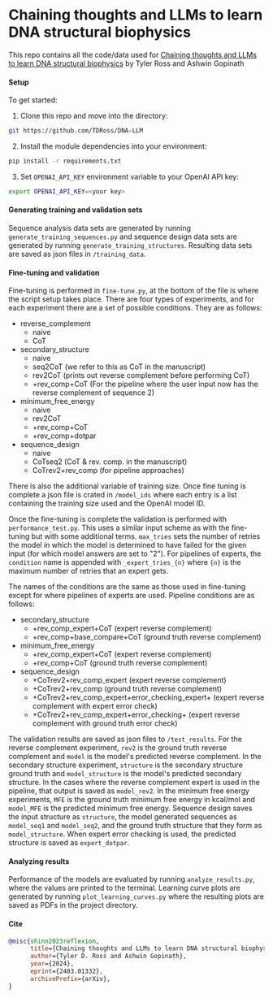 # Chaining thoughts and LLMs to learn DNA structural biophysics

This repo contains all the code/data used for [Chaining thoughts and LLMs to learn DNA structural biophysics](http://arxiv.org/abs/2403.01332) by Tyler Ross and Ashwin Gopinath

#### Setup

To get started:

1. Clone this repo and move into the directory:
```bash
git https://github.com/TDRoss/DNA-LLM
```

2. Install the module dependencies into your environment:
```bash
pip install -r requirements.txt
```

3. Set `OPENAI_API_KEY` environment variable to your OpenAI API key:
```bash
export OPENAI_API_KEY=<your key>
```


#### Generating training and validation sets

Sequence analysis data sets are generated by running `generate_training_sequences.py` and sequence design data sets are generated by running `generate_training_structures`. Resulting data sets are saved as json files in `/training_data`.

#### Fine-tuning and validation
Fine-tuning is performed in `fine-tune.py`, at the bottom of the file is where the script setup takes place. There are four types of experiments, and for each experiment there are a set of possible conditions. They are as follows:

- reverse_complement
	- naive
	- CoT
- secondary_structure
	- naive
	- seq2CoT (we refer to this as CoT in the manuscript)
	- rev2CoT (prints out reverse complement before performing CoT)
	- +rev_comp+CoT (For the pipeline where the user input now has the reverse complement of sequence 2)
- minimum_free_energy
    - naive
    - rev2CoT
    - +rev_comp+CoT
    - +rev_comp+dotpar
- sequence_design
    - naive
    - CoTseq2 (CoT & rev. comp. in the manuscript)
    - CoTrev2+rev_comp (for pipeline approaches)

There is also the additional variable of training size. Once fine tuning is complete a json file is crated in `/model_ids` where each entry is a list containing the training size used and the OpenAI model ID.

Once the fine-tuning is complete the validation is performed with `performance_test.py`. This uses a similar input scheme as with the fine-tuning but with some additional terms. `max_tries` sets the number of retries the model in which the model is determined to have failed for the given input (for which model answers are set to "2"). For pipelines of experts, the `condition` name is appended with `_expert_tries_{n}` where `{n}` is the maximum number of retries that an expert gets.

The names of the conditions are the same as those used in fine-tuning except for where pipelines of experts are used. Pipeline conditions are as follows:

- secondary_structure
	- +rev_comp_expert+CoT (expert reverse complement)
	- +rev_comp+base_compare+CoT (ground truth reverse complement)
- minimum_free_energy
	- +rev_comp_expert+CoT (expert reverse complement)
	- +rev_comp+CoT (ground truth reverse complement)
- sequence_design
	- +CoTrev2+rev_comp_expert (expert reverse complement)
	- +CoTrev2+rev_comp (ground truth reverse complement)
	- +CoTrev2+rev_comp_expert+error_checking_expert+ (expert reverse complement with expert error check)
	- +CoTrev2+rev_comp_expert+error_checking+ (expert reverse complement with ground truth error check)

The validation results are saved as json files to `/test_results`. For the reverse complement experiment, `rev2` is the ground truth reverse complement and `model` is the model's predicted reverse complement. In the secondary structure experiment, `structure` is the secondary structure ground truth and `model_structure` is the model's predicted secondary structure. In the cases where the reverse complement expert is used in the pipeline, that output is saved as `model_rev2`. In the minimum free energy experiments, `MFE` is the ground truth minimum free energy in kcal/mol and `model_MFE` is the predicted minimum free energy. Sequence design saves the input structure as `structure`, the model generated sequences as `model_seq1` and `model_seq2`, and the ground truth structure that they form as `model_structure`. When expert error checking is used, the predicted structure is saved as `expert_dotpar`.

#### Analyzing results

Performance of the models are evaluated by running `analyze_results.py`, where the values are printed to the terminal. Learning curve plots are generated by running `plot_learning_curves.py` where the resulting plots are saved as PDFs in the project directory.

#### Cite

```bibtex
@misc{shinn2023reflexion,
      title={Chaining thoughts and LLMs to learn DNA structural biophysics}, 
      author={Tyler D. Ross and Ashwin Gopinath},
      year={2024},
      eprint={2403.01332},
      archivePrefix={arXiv},
}
```


